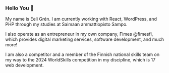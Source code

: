### Hello You 👋

My name is Eeli Grén. I am currently working with React, WordPress, and PHP through my studies at Saimaan ammattiopisto Sampo.

I also operate as an entrepreneur in my own company, Fimes @fimesfi, which provides digital marketing services, software development, and much more!

I am also a competitor and a member of the Finnish national skills team on my way to the 2024 WorldSkills competition in my discipline, which is 17 web development.
